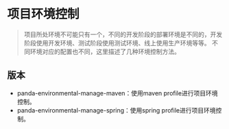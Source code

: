 # 项目环境控制

> 项目所处环境不可能只有一个，不同的开发阶段的部署环境是不同的，开发阶段使用开发环境、测试阶段使用测试环境、线上使用生产环境等等。
> 不同环境对应的配置也不同，这里描述了几种环境控制方法。

## 版本

- panda-environmental-manage-maven：使用maven profile进行项目环境控制。
- panda-environmental-manage-spring：使用spring profile进行项目环境控制。

